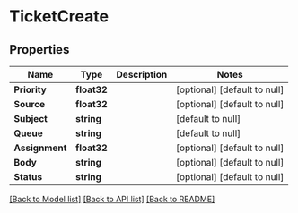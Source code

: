 # TicketCreate

## Properties
Name | Type | Description | Notes
------------ | ------------- | ------------- | -------------
**Priority** | **float32** |  | [optional] [default to null]
**Source** | **float32** |  | [optional] [default to null]
**Subject** | **string** |  | [default to null]
**Queue** | **string** |  | [default to null]
**Assignment** | **float32** |  | [optional] [default to null]
**Body** | **string** |  | [optional] [default to null]
**Status** | **string** |  | [optional] [default to null]

[[Back to Model list]](../README.md#documentation-for-models) [[Back to API list]](../README.md#documentation-for-api-endpoints) [[Back to README]](../README.md)


